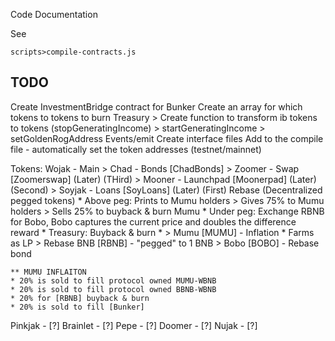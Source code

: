 Code Documentation

See
```
scripts>compile-contracts.js
```
## TODO
Create InvestmentBridge contract for Bunker
Create an array for which tokens to tokens to burn
Treasury
    > Create function to transform ib tokens to tokens (stopGeneratingIncome)
    > startGeneratingIncome
    > setGoldenRogAddress
Events/emit
Create interface files
Add to the compile file - automatically set the token addresses (testnet/mainnet)


Tokens:
Wojak - Main 
    > Chad - Bonds [ChadBonds]
    > Zoomer - Swap [Zoomerswap] (Later) (THird)
    > Mooner - Launchpad [Moonerpad] (Later) (Second)
    > Soyjak - Loans [SoyLoans] (Later) (First)
Rebase (Decentralized pegged tokens)
    * Above peg: Prints to Mumu holders
        > Gives 75% to Mumu holders
        > Sells 25% to buyback & burn Mumu
    * Under peg:
        Exchange RBNB for Bobo, Bobo captures the current price and doubles the difference reward
    * Treasury: Buyback & burn
    * 
    > Mumu [MUMU] - Inflation
        * Farms as LP
    > Rebase BNB [RBNB] - "pegged" to 1 BNB
    > Bobo [BOBO] - Rebase bond

    ** MUMU INFLAITON
    * 20% is sold to fill protocol owned MUMU-WBNB
    * 20% is sold to fill protocol owned BBNB-WBNB
    * 20% for [RBNB] buyback & burn
    * 20% is sold to fill [Bunker]
Pinkjak - [?]
Brainlet - [?]
Pepe - [?]
Doomer - [?]
Nujak - [?]